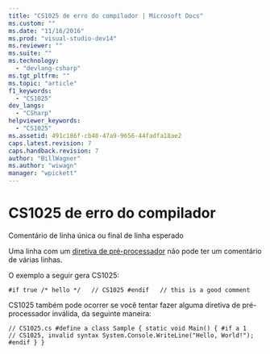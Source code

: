 ```yaml
---
title: "CS1025 de erro do compilador | Microsoft Docs"
ms.custom: ""
ms.date: "11/16/2016"
ms.prod: "visual-studio-dev14"
ms.reviewer: ""
ms.suite: ""
ms.technology: 
  - "devlang-csharp"
ms.tgt_pltfrm: ""
ms.topic: "article"
f1_keywords: 
  - "CS1025"
dev_langs: 
  - "CSharp"
helpviewer_keywords: 
  - "CS1025"
ms.assetid: 491c186f-cb40-47a9-9656-44fadfa18ae2
caps.latest.revision: 7
caps.handback.revision: 7
author: "BillWagner"
ms.author: "wiwagn"
manager: "wpickett"
---
```

# CS1025 de erro do compilador
Comentário de linha única ou final de linha esperado  
  
 Uma linha com um [diretiva de pré\-processador](../../visual-basic/reference/command-line-compiler/index.md) não pode ter um comentário de várias linhas.  
  
 O exemplo a seguir gera CS1025:  
  
```  
#if true /* hello */   // CS1025 #endif   // this is a good comment  
```  
  
 CS1025 também pode ocorrer se você tentar fazer alguma diretiva de pré\-processador inválida, da seguinte maneira:  
  
```  
// CS1025.cs #define a class Sample { static void Main() { #if a 1   // CS1025, invalid syntax System.Console.WriteLine("Hello, World!"); #endif } }  
```